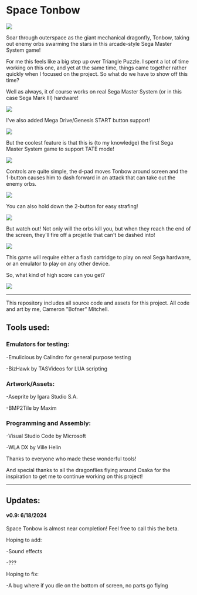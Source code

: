 # Space Tonbow

![](https://github.com/Bofner/Space-Tonbow/blob/main/images/tite.gif)

Soar through outerspace as the giant mechanical dragonfly, Tonbow, taking out enemy orbs swarming the stars
in this arcade-style Sega Master System game!

For me this feels like a big step up over Triangle Puzzle. I spent a lot of time working on this one,
and yet at the same time, things came together rather quickly when I focused on the project. So what
do we have to show off this time?

Well as always, it of course works on real Sega Master System (or in this case Sega Mark III) hardware!

![](https://github.com/Bofner/Space-Tonbow/blob/main/images/realHardware.gif)

I've also added Mega Drive/Genesis START button support!

![](https://github.com/Bofner/Space-Tonbow/blob/main/images/realHardwareMD.gif)

But the coolest feature is that this is (to my knowledge) the first Sega Master System game to support TATE mode!

![](https://github.com/Bofner/Space-Tonbow/blob/main/images/realHardwareTATE.gif)

Controls are quite simple, the d-pad moves Tonbow around screen and the 1-button causes him to dash forward
in an attack that can take out the enemy orbs. 

![](https://github.com/Bofner/Space-Tonbow/blob/main/images/controls.gif)

You can also hold down the 2-button for easy strafing!

![](https://github.com/Bofner/Space-Tonbow/blob/main/images/strafe.gif)

But watch out! Not only will the orbs kill you, but when they reach the end of the screen, they'll fire off 
a projetile that can't be dashed into!

![](https://github.com/Bofner/Space-Tonbow/blob/main/images/backShot.gif)

This game will require either a flash cartridge to play on real Sega hardware, or an emulator to play on any other device. 

So, what kind of high score can you get?

![](https://github.com/Bofner/Space-Tonbow/blob/main/images/highScore.gif)
 
 
__________________________________________________________________________________________________

 
This repository includes all source code and assets for this project. All code and art by me, Cameron "Bofner" Mitchell. 
 
## Tools used:
 
### Emulators for testing:

-Emulicious by Calindro for general purpose testing

-BizHawk by TASVideos for LUA scripting 
 
### Artwork/Assets:

-Aseprite by Igara Studio S.A.

-BMP2Tile by Maxim
 
### Programming and Assembly:

-Visual Studio Code by Microsoft

-WLA DX by Ville Helin
 
Thanks to everyone who made these wonderful tools!

And special thanks to all the dragonflies flying around Osaka for the inspiration to get me
to continue working on this project!
 
__________________________________________________________________________________________________
 
## Updates:

#### v0.9: 6/18/2024

Space Tonbow is almost near completion! Feel free to call this the beta.

Hoping to add:

-Sound effects

-???

Hoping to fix:

-A bug where if you die on the bottom of screen, no parts go flying
